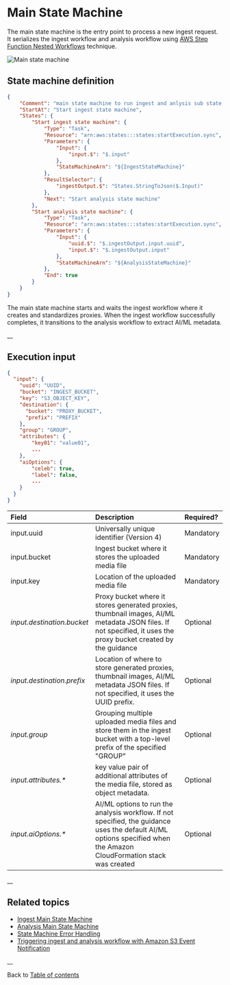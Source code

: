 # Main State Machine

The main state machine is the entry point to process a new ingest request. It serializes the ingest workflow and analysis workflow using [AWS Step Function Nested Workflows](https://docs.aws.amazon.com/step-functions/latest/dg/concepts-nested-workflows.html) technique.

![Main state machine](../../deployment/tutorials/images/main-state-machine.png)

## State machine definition

```json
{
    "Comment": "main state machine to run ingest and anlysis sub state machines",
    "StartAt": "Start ingest state machine",
    "States": {
        "Start ingest state machine": {
            "Type": "Task",
            "Resource": "arn:aws:states:::states:startExecution.sync",
            "Parameters": {
                "Input": {
                    "input.$": "$.input"
                },
                "StateMachineArn": "${IngestStateMachine}"
            },
            "ResultSelector": {
                "ingestOutput.$": "States.StringToJson($.Input)"
            },
            "Next": "Start analysis state machine"
        },
        "Start analysis state machine": {
            "Type": "Task",
            "Resource": "arn:aws:states:::states:startExecution.sync",
            "Parameters": {
                "Input": {
                    "uuid.$": "$.ingestOutput.input.uuid",
                    "input.$": "$.ingestOutput.input"
                },
                "StateMachineArn": "${AnalysisStateMachine}"
            },
            "End": true
        }
    }
}

```
The main state machine starts and waits the ingest workflow where it creates and standardizes proxies. When the ingest workflow successfully completes, it transitions to the analysis workflow to extract AI/ML metadata.

__

## Execution input

```json
{
  "input": {
    "uuid": "UUID",
    "bucket": "INGEST_BUCKET",
    "key": "S3_OBJECT_KEY",
    "destination": {
      "bucket": "PROXY_BUCKET",
      "prefix": "PREFIX"
    },
    "group": "GROUP",
    "attributes": {
        "key01": "value01",
        ...
    },
    "aiOptions": {
        "celeb": true,
        "label": false,
        ...
    }
  }
}
```

| Field | Description | Required? |
| :-----| :-----------| :---------|
| input.uuid | Universally unique identifier (Version 4) | Mandatory |
| input.bucket | Ingest bucket where it stores the uploaded media file | Mandatory |
|input.key | Location of the uploaded media file | Mandatory |
| _input.destination.bucket_ | Proxy bucket where it stores generated proxies, thumbnail images, AI/ML metadata JSON files. If not specified, it uses the proxy bucket created by the guidance | Optional |
| _input.destination.prefix_ | Location of where to store generated proxies, thumbnail images, AI/ML metadata JSON files. If not specified, it uses the UUID prefix. | Optional |
| _input.group_ | Grouping multiple uploaded media files and store them in the ingest bucket with a top-level prefix of the specified "GROUP" | Optional |
| _input.attributes.*_ | key value pair of additional attributes of the media file, stored as object metadata. | Optional |
| _input.aiOptions.*_ | AI/ML options to run the analysis workflow. If not specified, the guidance uses the default AI/ML options specified when the Amazon CloudFormation stack was created | Optional |

__

## Related topics
* [Ingest Main State Machine](./ingest/main/README.md)
* [Analysis Main State Machine](./analysis/main/README.md)
* [State Machine Error Handling](./automation/error-handler/README.md)
* [Triggering ingest and analysis workflow with Amazon S3 Event Notification](./automation/s3event/README.md)

__

Back to [Table of contents](../../README.md#table-of-contents)

